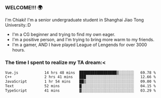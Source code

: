 ### WELCOME!!! 🌍

I'm Chiaki! I'm a senior undergraduate student in Shanghai Jiao Tong University.:D

-  I'm a CG beginner and trying to find my own eager. 
-  I'm a positive person, and I'm trying to bring more warm to my friends.
-  I'm a gamer, AND I have played League of Lengends for over 3000 hours. 

### The time I spent to realize my TA dream:<
<!--START_SECTION:waka-->

```txt
Vue.js            14 hrs 48 mins  █████████████████▒░░░░░░░   69.78 %
C++               2 hrs 41 mins   ███░░░░░░░░░░░░░░░░░░░░░░   12.66 %
JavaScript        1 hr 54 mins    ██▒░░░░░░░░░░░░░░░░░░░░░░   09.00 %
Text              52 mins         █░░░░░░░░░░░░░░░░░░░░░░░░   04.15 %
TypeScript        41 mins         ▓░░░░░░░░░░░░░░░░░░░░░░░░   03.29 %
```

<!--END_SECTION:waka-->

<!--
**Chiaki-meow/Chiaki-meow** is a ✨ _special_ ✨ repository because its `README.md` (this file) appears on your GitHub profile.

Here are some ideas to get you started:

- 🔭 I’m currently working on ...
- 🌱 I’m currently learning ...
- 👯 I’m looking to collaborate on ...
- 🤔 I’m looking for help with ...
- 💬 Ask me about ...
- 📫 How to reach me: ...
- 😄 Pronouns: ...
- ⚡ Fun fact: ...
-->
